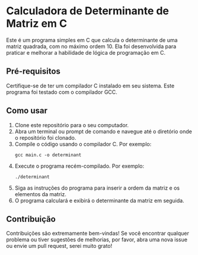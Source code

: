 # Calculadora de Determinante de Matriz em C

Este é um programa simples em C que calcula o determinante de uma matriz quadrada, com no máximo ordem 10. Ela foi desenvolvida para praticar e melhorar a habilidade de lógica de programação em C.

## Pré-requisitos

Certifique-se de ter um compilador C instalado em seu sistema. Este programa foi testado com o compilador GCC.

## Como usar

1. Clone este repositório para o seu computador.
2. Abra um terminal ou prompt de comando e navegue até o diretório onde o repositório foi clonado.
3. Compile o código usando o compilador C. Por exemplo:
   ```
   gcc main.c -o determinant
   ```
4. Execute o programa recém-compilado. Por exemplo:
   ```
   ./determinant
   ```
5. Siga as instruções do programa para inserir a ordem da matriz e os elementos da matriz.
6. O programa calculará e exibirá o determinante da matriz em seguida.

## Contribuição

Contribuições são extremamente bem-vindas! Se você encontrar qualquer problema ou tiver sugestões de melhorias, por favor, abra uma nova issue ou envie um pull request, serei muito grato!


